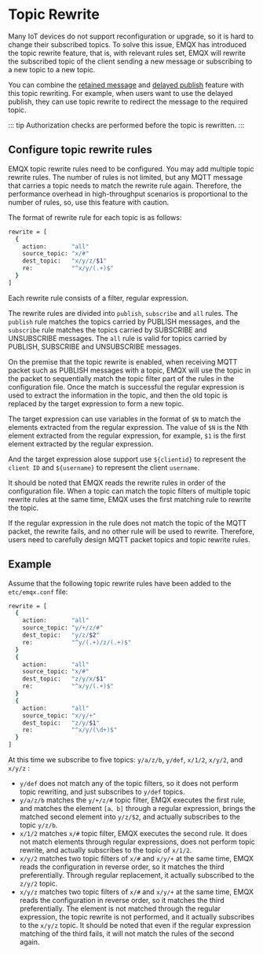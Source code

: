 # Topic Rewrite

Many IoT devices do not support reconfiguration or upgrade, so it is hard to change their subscribed topics. To solve this issue, EMQX has introduced the topic rewrite feature, that is, with relevant rules set, EMQX will rewrite the subscribed topic of the client sending a new message or subscribing to a new topic to a new topic.  

You can combine the [retained message](./mqtt-retained-messages.md) and [delayed publish](./mqtt-delayed-publish.md) feature with this topic rewriting. For example, when users want to use the delayed publish, they can use topic rewrite to redirect the message to the required topic.

::: tip
Authorization checks are performed before the topic is rewritten.
:::

## Configure topic rewrite rules

EMQX topic rewrite rules need to be configured.
You may add multiple topic rewrite rules.
The number of rules is not limited, but any MQTT message that carries a topic needs to match the rewrite rule again.
Therefore, the performance overhead in high-throughput scenarios is proportional to the number of rules,
so, use this feature with caution.

The format of rewrite rule for each topic is as follows:

```bash
rewrite = [
  {
    action:       "all"
    source_topic: "x/#"
    dest_topic:   "x/y/z/$1"
    re:           "^x/y/(.+)$"
  }
]
```

Each rewrite rule consists of a filter, regular expression.

The rewrite rules are divided into `publish`, `subscribe` and `all` rules. The `publish` rule matches the topics carried by PUBLISH messages, and the `subscribe` rule matches the topics carried by SUBSCRIBE and UNSUBSCRIBE messages. The `all` rule is valid for topics carried by PUBLISH, SUBSCRIBE and UNSUBSCRIBE messages.

On the premise that the topic rewrite is enabled, when receiving MQTT packet such as PUBLISH messages with a topic,
EMQX will use the topic in the packet to sequentially match the topic filter part of the rules in the configuration file.
Once the match is successful the regular expression is used to extract the information in the topic,
and then the old topic is replaced by the target expression to form a new topic.

The target expression can use variables in the format of `$N` to match the elements extracted from the regular expression.
The value of `$N` is the Nth element extracted from the regular expression,
for example, `$1` is the first element extracted by the regular expression.

And the target expression alose support use `${clientid}` to represent the `client ID` and `${username}` to represent the client `username`.

It should be noted that EMQX reads the rewrite rules in order of the configuration file.
When a topic can match the topic filters of multiple topic rewrite rules at the same time,
EMQX uses the first matching rule to rewrite the topic.

If the regular expression in the rule does not match the topic of the MQTT packet,
the rewrite fails, and no other rule will be used to rewrite.
Therefore, users need to carefully design MQTT packet topics and topic rewrite rules.

## Example

Assume that the following topic rewrite rules have been added to the `etc/emqx.conf` file:

```bash
rewrite = [
  {
    action:       "all"
    source_topic: "y/+/z/#"
    dest_topic:   "y/z/$2"
    re:           "^y/(.+)/z/(.+)$"
  }
  {
    action:       "all"
    source_topic: "x/#"
    dest_topic:   "z/y/x/$1"
    re:           "^x/y/(.+)$"
  }
  {
    action:       "all"
    source_topic: "x/y/+"
    dest_topic:   "z/y/$1"
    re:           "^x/y/(\d+)$"
  }
]
```

At this time we subscribe to five topics:  `y/a/z/b`, `y/def`, `x/1/2`, `x/y/2`, and `x/y/z` :

+ `y/def` does not match any of the topic filters, so it does not perform topic rewriting, and just subscribes to `y/def` topics.
+ `y/a/z/b` matches the  `y/+/z/#` topic filter, EMQX executes the first rule, and matches the element `[a、b]` through a regular expression, brings the matched second element into `y/z/$2`, and actually subscribes to the topic `y/z/b`.
+ `x/1/2` matches `x/#` topic filter, EMQX executes the second rule. It does not match elements through regular expressions, does not perform topic rewrite, and actually subscribes to the topic of `x/1/2`.
+ `x/y/2`  matches two topic filters of `x/#` and `x/y/+` at the same time, EMQX reads the configuration in reverse order, so it matches the third preferentially. Through regular replacement, it actually subscribed to the `z/y/2`  topic.
+ `x/y/z`  matches two topic filters of `x/#` and `x/y/+` at the same time, EMQX reads the configuration in reverse order, so it matches the third preferentially. The element is not matched through the regular expression, the topic rewrite is not performed, and it actually subscribes to the `x/y/z` topic. It should be noted that even if the regular expression matching of the third fails, it will not match the rules of the second again.
